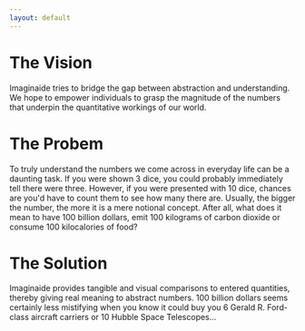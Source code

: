 ```yaml
---
layout: default
---
```


# The Vision
Imaginaide tries to bridge the gap between abstraction and understanding. We hope to empower individuals to grasp the magnitude of the numbers that underpin the quantitative workings of our world.

# The Probem
To truly understand the numbers we come across in everyday life can be a daunting task. If you were shown 3 dice, you could probably immediately tell there were three. However, if you were presented with 10 dice, chances are you'd have to count them to see how many there are. Usually, the bigger the number, the more it is a mere notional concept. After all, what does it mean to have 100 billion dollars, emit 100 kilograms of carbon dioxide or consume 100 kilocalories of food?

# The Solution
Imaginaide provides tangible and visual comparisons to entered quantities, thereby giving real meaning to abstract numbers. 100 billion dollars seems certainly less mistifying when you know it could buy you 6 Gerald R. Ford-class aircraft carriers or 10 Hubble Space Telescopes...

